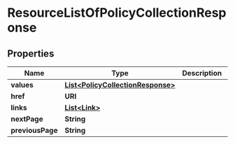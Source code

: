 

# ResourceListOfPolicyCollectionResponse


## Properties

| Name | Type | Description | Notes |
|------------ | ------------- | ------------- | -------------|
|**values** | [**List&lt;PolicyCollectionResponse&gt;**](PolicyCollectionResponse.md) |  |  |
|**href** | **URI** |  |  [optional] |
|**links** | [**List&lt;Link&gt;**](Link.md) |  |  [optional] |
|**nextPage** | **String** |  |  [optional] |
|**previousPage** | **String** |  |  [optional] |




